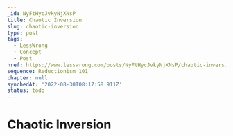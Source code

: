 ```yaml
---
_id: NyFtHycJvkyNjXNsP
title: Chaotic Inversion
slug: chaotic-inversion
type: post
tags:
  - LessWrong
  - Concept
  - Post
href: https://www.lesswrong.com/posts/NyFtHycJvkyNjXNsP/chaotic-inversion
sequence: Reductionism 101
chapter: null
synchedAt: '2022-08-30T08:17:58.911Z'
status: todo
---
```


# Chaotic Inversion
